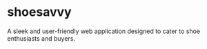 # shoesavvy
A sleek and user-friendly web application designed to cater to shoe enthusiasts and buyers.
